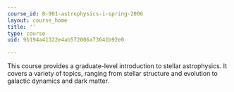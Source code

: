 ```yaml
---
course_id: 8-901-astrophysics-i-spring-2006
layout: course_home
title: ''
type: course
uid: 9b194a41322e4ab572006a73641b92e0

---
```

This course provides a graduate-level introduction to stellar astrophysics. It covers a variety of topics, ranging from stellar structure and evolution to galactic dynamics and dark matter.
